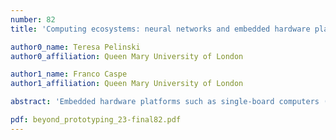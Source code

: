 ```yaml
---
number: 82
title: 'Computing ecosystems: neural networks and embedded hardware platforms'

author0_name: Teresa Pelinski
author0_affiliation: Queen Mary University of London

author1_name: Franco Caspe
author1_affiliation: Queen Mary University of London

abstract: 'Embedded hardware platforms such as single-board computers (e.g., Raspberry Pi, Bela) or microcontrollers (e.g., Teensy, Arduino Uno) offer an entry point for beginners into physical computing. However, deploying neural networks into these platforms is challenging for various reasons: It requires lower-level software development skills, as machine learning toolkits are typically not incorporated into these platforms. Besides, the long compilation times burden debugging and quick prototyping and experimentation. Due to the low-resource nature of embedded hardware platforms, neural networks are usually trained on a host machine, which involves a back-and-forth of data, platforms and programming languages. We inquire how these computing ecosystems might be designed to facilitate prototyping and experimentation and integrate into existing programming workflows.'

pdf: beyond_prototyping_23-final82.pdf
---
```

